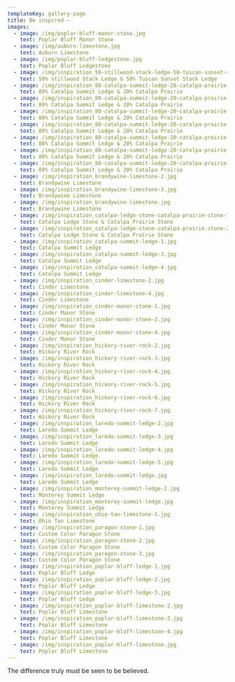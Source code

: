 ```yaml
---
templateKey: gallery-page
title: Be inspired —
images:
  - image: /img/poplar-bluff-manor-stone.jpg
    text: Poplar Bluff Manor Stone
  - image: /img/auburn-limestone.jpg
    text: Auburn Limestone
  - image: /img/poplar-bluff-ledgestone.jpg
    text: Poplar Bluff Ledgestone
  - image: /img/inspiration_50-stillwood-stack-ledge-50-tuscan-sunset-stack-ledge-2.jpg
    text: 50% stillwood Stack Ledge & 50% Tuscan Sunset Stack Ledge
  - image: /img/inspiration_80-catalpa-summit-ledge-20-catalpa-prairie-1.jpg
    text: 80% Catalpa Summit Ledge & 20% Catalpa Prairie
  - image: /img/inspiration_80-catalpa-summit-ledge-20-catalpa-prairie-2.jpg
    text: 80% Catalpa Summit Ledge & 20% Catalpa Prairie
  - image: /img/inspiration_80-catalpa-summit-ledge-20-catalpa-prairie-3.jpg
    text: 80% Catalpa Summit Ledge & 20% Catalpa Prairie
  - image: /img/inspiration_80-catalpa-summit-ledge-20-catalpa-prairie-4.jpg
    text: 80% Catalpa Summit Ledge & 20% Catalpa Prairie
  - image: /img/inspiration_80-catalpa-summit-ledge-20-catalpa-prairie-6.jpg
    text: 80% Catalpa Summit Ledge & 20% Catalpa Prairie
  - image: /img/inspiration_80-catalpa-summit-ledge-20-catalpa-prairie-7.jpg
    text: 80% Catalpa Summit Ledge & 20% Catalpa Prairie
  - image: /img/inspiration_80-catalpa-summit-ledge-20-catalpa-prairie-8.jpg
    text: 80% Catalpa Summit Ledge & 20% Catalpa Prairie
  - image: /img/inspiration_brandywine-limestone-2.jpg
    text: Brandywine Limestone
  - image: /img/inspiration_brandywine-limestone-3.jpg
    text: Brandywine Limestone
  - image: /img/inspiration_brandywine-limestone.jpg
    text: Brandywine Limestone
  - image: /img/inspiration_catalpa-ledge-stone-catalpa-prairie-stone-1.jpg
    text: Catalpa Ledge Stone & Catalpa Prairie Stone
  - image: /img/inspiration_catalpa-ledge-stone-catalpa-prairie-stone-2.jpg
    text: Catalpa Ledge Stone & Catalpa Prairie Stone
  - image: /img/inspiration_catalpa-summit-ledge-1.jpg
    text: Catalpa Summit Ledge
  - image: /img/inspiration_catalpa-summit-ledge-3.jpg
    text: Catalpa Summit Ledge
  - image: /img/inspiration_catalpa-summit-ledge-4.jpg
    text: Catalpa Summit Ledge
  - image: /img/inspiration_cinder-limestone-2.jpg
    text: Cinder Limestone
  - image: /img/inspiration_cinder-limestone-4.jpg
    text: Cinder Limestone
  - image: /img/inspiration_cinder-manor-stone-1.jpg
    text: Cinder Manor Stone
  - image: /img/inspiration_cinder-manor-stone-2.jpg
    text: Cinder Manor Stone
  - image: /img/inspiration_cinder-manor-stone-4.jpg
    text: Cinder Manor Stone
  - image: /img/inspiration_hickory-river-rock-2.jpg
    text: Hickory River Rock
  - image: /img/inspiration_hickory-river-rock-3.jpg
    text: Hickory River Rock
  - image: /img/inspiration_hickory-river-rock-4.jpg
    text: Hickory River Rock
  - image: /img/inspiration_hickory-river-rock-5.jpg
    text: Hickory River Rock
  - image: /img/inspiration_hickory-river-rock-6.jpg
    text: Hickory River Rock
  - image: /img/inspiration_hickory-river-rock-7.jpg
    text: Hickory River Rock
  - image: /img/inspiration_laredo-summit-ledge-2.jpg
    text: Laredo Summit Ledge
  - image: /img/inspiration_laredo-summit-ledge-3.jpg
    text: Laredo Summit Ledge
  - image: /img/inspiration_laredo-summit-ledge-4.jpg
    text: Laredo Summit Ledge
  - image: /img/inspiration_laredo-summit-ledge-5.jpg
    text: Laredo Summit Ledge
  - image: /img/inspiration_laredo-summit-ledge.jpg
    text: Laredo Summit Ledge
  - image: /img/inspiration_monterey-summit-ledge-2.jpg
    text: Monterey Summit Ledge
  - image: /img/inspiration_monterey-summit-ledge.jpg
    text: Monterey Summit Ledge
  - image: /img/inspiration_ohio-tan-limestone-1.jpg
    text: Ohio Tan Limestone
  - image: /img/inspiration_paragon-stone-1.jpg
    text: Custom Color Paragon Stone
  - image: /img/inspiration_paragon-stone-2.jpg
    text: Custom Color Paragon Stone
  - image: /img/inspiration_paragon-stone-3.jpg
    text: Custom Color Paragon Stone
  - image: /img/inspiration_poplar-bluff-ledge-1.jpg
    text: Poplar Bluff Ledge
  - image: /img/inspiration_poplar-bluff-ledge-2.jpg
    text: Poplar Bluff Ledge
  - image: /img/inspiration_poplar-bluff-ledge-3.jpg
    text: Poplar Bluff Ledge
  - image: /img/inspiration_poplar-bluff-limestone-2.jpg
    text: Poplar Bluff Limestone
  - image: /img/inspiration_poplar-bluff-limestone-3.jpg
    text: Poplar Bluff Limestone
  - image: /img/inspiration_poplar-bluff-limestone-4.jpg
    text: Poplar Bluff Limestone
  - image: /img/inspiration_poplar-bluff-limestone.jpg
    text: Poplar Bluff Limestone
---
```


The difference truly must be seen to be believed.
